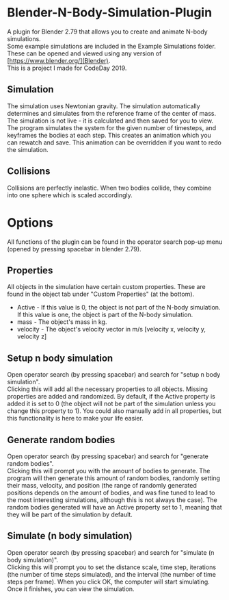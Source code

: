 # Blender-N-Body-Simulation-Plugin
A plugin for Blender 2.79 that allows you to create and animate N-body simulations.  
Some example simulations are included in the Example Simulations folder. These can be opened and viewed using any version of [https://www.blender.org/](Blender).  
This is a project I made for CodeDay 2019.
## Simulation
The simulation uses Newtonian gravity. The simulation automatically determines and simulates from the reference frame of the center of mass. The simulation is not live - it is calculated and then saved for you to view. The program simulates the system for the given number of timesteps, and keyframes the bodies at each step. This creates an animation which you can rewatch and save. This animation can be overridden if you want to redo the simulation.
## Collisions
Collisions are perfectly inelastic. When two bodies collide, they combine into one sphere which is scaled accordingly.

# Options
All functions of the plugin can be found in the operator search pop-up menu (opened by pressing spacebar in blender 2.79).
## Properties
All objects in the simulation have certain custom properties. These are found in the object tab under "Custom Properties" (at the bottom).
 * Active - If this value is 0, the object is not part of the N-body simulation. If this value is one, the object is part of the N-body simulation.
 * mass - The object's mass in kg.
 * velocity - The object's velocity vector in m/s \[velocity x, velocity y, velocity z]
## Setup n body simulation
Open operator search (by pressing spacebar) and search for "setup n body simulation".  
Clicking this will add all the necessary properties to all objects. Missing properties are added and randomized. By default, if the Active property is added it is set to 0 (the object will not be part of the simulation unless you change this property to 1). You could also manually add in all properties, but this functionality is here to make your life easier.
## Generate random bodies
Open operator search (by pressing spacebar) and search for "generate random bodies".  
Clicking this will prompt you with the amount of bodies to generate. The program will then generate this amount of random bodies, randomly setting their mass, velocity, and position (the range of randomly generated positions depends on the amount of bodies, and was fine tuned to lead to the most interesting simulations, although this is not always the case). The random bodies generated will have an Active property set to 1, meaning that they will be part of the simulation by default.
## Simulate (n body simulation)
Open operator search (by pressing spacebar) and search for "simulate (n body simulation)".  
Clicking this will prompt you to set the distance scale, time step, iterations (the number of time steps simulated), and the interval (the number of time steps per frame). When you click OK, the computer will start simulating. Once it finishes, you can view the simulation.
